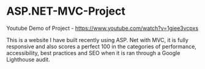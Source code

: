 # ASP.NET-MVC-Project

Youtube Demo of Project - https://www.youtube.com/watch?v=1giee3vcpxs

This is a website I have built recently using ASP. Net with MVC, it is fully responsive and also scores a perfect 100 in the categories of performance, accessibility, best practices and SEO when it is ran through a Google Lighthouse audit.
